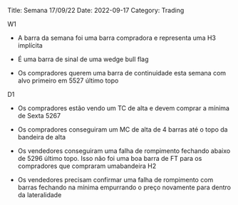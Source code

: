 Title: Semana 17/09/22
Date: 2022-09-17
Category: Trading

W1

* A barra da semana foi uma barra compradora e representa uma H3 implícita

* É uma barra de sinal de uma wedge bull flag

* Os compradores querem uma barra de continuidade esta semana com alvo primeiro em 5527 último topo

D1

* Os compradores estão vendo um TC de alta e devem comprar a mínima de Sexta 5267

* Os compradores conseguiram um MC de alta de 4 barras até o topo da bandeira de alta

* Os vendedores conseguiram uma falha de rompimento fechando abaixo de 5296 último topo. Isso não foi uma boa barra de FT para os compradores que compraram umabandeira H2

* Os vendedores precisam confirmar uma falha de rompimento com barras fechando na mínima empurrando o preço novamente para dentro da lateralidade


